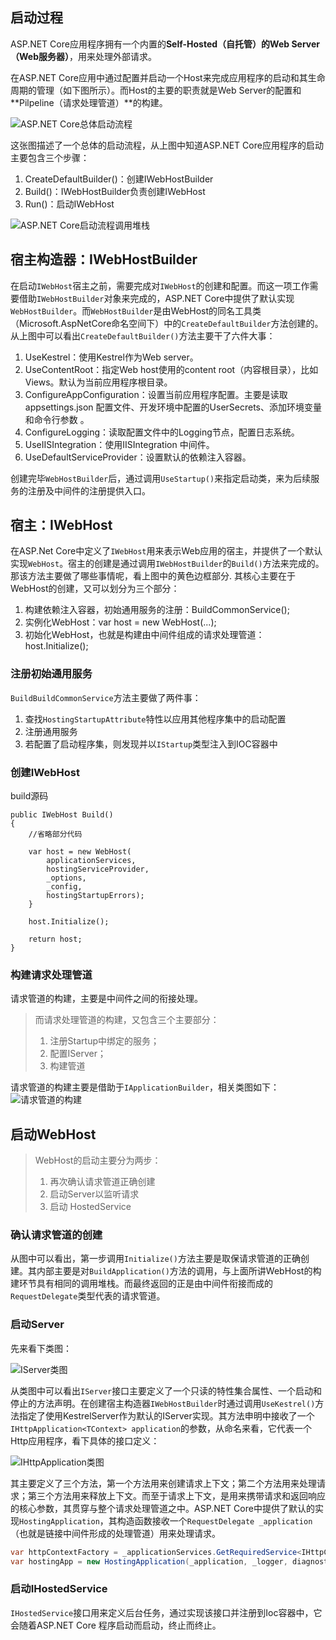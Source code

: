 ## 启动过程
ASP.NET Core应用程序拥有一个内置的**Self-Hosted（自托管）**的**Web Server（Web服务器）**，用来处理外部请求。

在ASP.NET Core应用中通过配置并启动一个Host来完成应用程序的启动和其生命周期的管理（如下图所示）。而Host的主要的职责就是Web Server的配置和**Pilpeline（请求处理管道）**的构建。

![ASP.NET Core总体启动流程](https://upload-images.jianshu.io/upload_images/2799767-5ecdfc52c288b66a.png?imageMogr2/auto-orient/strip%7CimageView2/2/w/1240)

这张图描述了一个总体的启动流程，从上图中知道ASP.NET Core应用程序的启动主要包含三个步骤：
1. CreateDefaultBuilder()：创建IWebHostBuilder
2. Build()：IWebHostBuilder负责创建IWebHost
3. Run()：启动IWebHost

 ![ASP.NET Core启动流程调用堆栈](https://upload-images.jianshu.io/upload_images/2799767-956a061437103079.png?imageMogr2/auto-orient/strip%7CimageView2/2/w/1240)

## 宿主构造器：IWebHostBuilder
在启动`IWebHost`宿主之前，需要完成对`IWebHost`的创建和配置。而这一项工作需要借助`IWebHostBuilder`对象来完成的，ASP.NET Core中提供了默认实现`WebHostBuilder`。而`WebHostBuilder`是由WebHost的同名工具类（Microsoft.AspNetCore命名空间下）中的`CreateDefaultBuilder`方法创建的。
从上图中可以看出`CreateDefaultBuilder()`方法主要干了六件大事：

1. UseKestrel：使用Kestrel作为Web server。
2. UseContentRoot：指定Web host使用的content root（内容根目录），比如Views。默认为当前应用程序根目录。
3. ConfigureAppConfiguration：设置当前应用程序配置。主要是读取 appsettings.json 配置文件、开发环境中配置的UserSecrets、添加环境变量和命令行参数 。
4. ConfigureLogging：读取配置文件中的Logging节点，配置日志系统。
5. UseIISIntegration：使用IISIntegration 中间件。
6. UseDefaultServiceProvider：设置默认的依赖注入容器。

创建完毕`WebHostBuilder`后，通过调用`UseStartup()`来指定启动类，来为后续服务的注册及中间件的注册提供入口。

## 宿主：IWebHost
在ASP.Net Core中定义了`IWebHost`用来表示Web应用的宿主，并提供了一个默认实现`WebHost`。宿主的创建是通过调用`IWebHostBuilder`的`Build()`方法来完成的。那该方法主要做了哪些事情呢，看上图中的黄色边框部分.
其核心主要在于WebHost的创建，又可以划分为三个部分：

1. 构建依赖注入容器，初始通用服务的注册：BuildCommonService();
2. 实例化WebHost：var host = new WebHost(...);
3. 初始化WebHost，也就是构建由中间件组成的请求处理管道：host.Initialize();

### 注册初始通用服务

`BuildBuildCommonService`方法主要做了两件事：

1. 查找`HostingStartupAttribute`特性以应用其他程序集中的启动配置
2. 注册通用服务
3. 若配置了启动程序集，则发现并以`IStartup`类型注入到IOC容器中

### 创建IWebHost
build源码
```
public IWebHost Build()
{
    //省略部分代码
 
    var host = new WebHost(
        applicationServices,
        hostingServiceProvider,
        _options,
        _config,
        hostingStartupErrors);
    }
    
    host.Initialize();
 
    return host;
}
```


### 构建请求处理管道

请求管道的构建，主要是中间件之间的衔接处理。

> 而请求处理管道的构建，又包含三个主要部分：
> 
> 1. 注册Startup中绑定的服务；
> 2. 配置IServer；
> 3. 构建管道

请求管道的构建主要是借助于`IApplicationBuilder`，相关类图如下：  
![请求管道的构建](https://upload-images.jianshu.io/upload_images/2799767-b4bced8e49659acd.png?imageMogr2/auto-orient/strip%7CimageView2/2/w/1240)

## 启动WebHost

> WebHost的启动主要分为两步：
> 
> 1. 再次确认请求管道正确创建
> 2. 启动Server以监听请求
> 3. 启动 HostedService

### 确认请求管道的创建

从图中可以看出，第一步调用`Initialize()`方法主要是取保请求管道的正确创建。其内部主要是对`BuildApplication()`方法的调用，与上面所讲WebHost的构建环节具有相同的调用堆栈。而最终返回的正是由中间件衔接而成的`RequestDelegate`类型代表的请求管道。

### 启动Server

先来看下类图：

![IServer类图](https://upload-images.jianshu.io/upload_images/2799767-311fe9a2b753718d.png?imageMogr2/auto-orient/strip%7CimageView2/2/w/1240)

从类图中可以看出`IServer`接口主要定义了一个只读的特性集合属性、一个启动和停止的方法声明。在创建宿主构造器`IWebHostBuilder`时通过调用`UseKestrel()`方法指定了使用KestrelServer作为默认的IServer实现。其方法申明中接收了一个`IHttpApplication<TContext> application`的参数，从命名来看，它代表一个Http应用程序，看下具体的接口定义：

![IHttpApplication类图](https://upload-images.jianshu.io/upload_images/2799767-ec6da9b7c1a03061.png?imageMogr2/auto-orient/strip%7CimageView2/2/w/1240)

其主要定义了三个方法，第一个方法用来创建请求上下文；第二个方法用来处理请求；第三个方法用来释放上下文。而至于请求上下文，是用来携带请求和返回响应的核心参数，其贯穿与整个请求处理管道之中。ASP.NET Core中提供了默认的实现`HostingApplication`，其构造函数接收一个`RequestDelegate _application`（也就是链接中间件形成的处理管道）用来处理请求。

```csharp
var httpContextFactory = _applicationServices.GetRequiredService<IHttpContextFactory>();
var hostingApp = new HostingApplication(_application, _logger, diagnosticSource, httpContextFactory);
```

### 启动IHostedService

`IHostedService`接口用来定义后台任务，通过实现该接口并注册到Ioc容器中，它会随着ASP.NET Core 程序启动而启动，终止而终止。